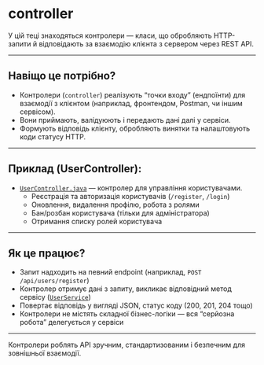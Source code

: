 # controller

У цій теці знаходяться контролери — класи, що обробляють HTTP-запити й відповідають за взаємодію клієнта з сервером через REST API.

---

## Навіщо це потрібно?

- Контролери (`controller`) реалізують “точки входу” (ендпоїнти) для взаємодії з клієнтом (наприклад, фронтендом, Postman, чи іншим сервісом).
- Вони приймають, валідуюють і передають дані далі у сервіси.
- Формують відповідь клієнту, обробляють винятки та налаштовують коди статусу HTTP.

---

## Приклад (UserController):

- [`UserController.java`](https://github.com/axolotl1k/DB-RESTfull-service-on-Java/blob/master/src/main/java/com/pliffdax/RESTService/controller/UserController.java) — контролер для управління користувачами.
    - Реєстрація та авторизація користувачів (`/register`, `/login`)
    - Оновлення, видалення профілю, робота з ролями
    - Бан/розбан користувача (тільки для адміністратора)
    - Отримання списку ролей користувача

---

## Як це працює?

- Запит надходить на певний endpoint (наприклад, `POST /api/users/register`)
- Контролер отримує дані з запиту, викликає відповідний метод сервісу ([`UserService`](https://github.com/axolotl1k/DB-RESTfull-service-on-Java/blob/master/src/main/java/com/pliffdax/RESTService/service/UserService.java))
- Повертає відповідь у вигляді JSON, статус коду (200, 201, 204 тощо)
- Контролери не містять складної бізнес-логіки — вся “серйозна робота” делегується у сервіси

---

Контролери роблять API зручним, стандартизованим і безпечним для зовнішньої взаємодії.

